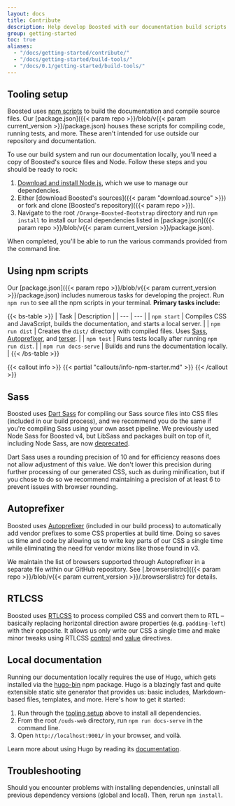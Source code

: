 ```yaml
---
layout: docs
title: Contribute
description: Help develop Boosted with our documentation build scripts and tests.
group: getting-started
toc: true
aliases:
  - "/docs/getting-started/contribute/"
  - "/docs/getting-started/build-tools/"
  - "/docs/0.1/getting-started/build-tools/"
---
```


## Tooling setup

Boosted uses [npm scripts](https://docs.npmjs.com/misc/scripts/) to build the documentation and compile source files. Our [package.json]({{< param repo >}}/blob/v{{< param current_version >}}/package.json) houses these scripts for compiling code, running tests, and more. These aren't intended for use outside our repository and documentation.

To use our build system and run our documentation locally, you'll need a copy of Boosted's source files and Node. Follow these steps and you should be ready to rock:

1. [Download and install Node.js](https://nodejs.org/en/download/), which we use to manage our dependencies.
2. Either [download Boosted's sources]({{< param "download.source" >}}) or fork and clone [Boosted's repository]({{< param repo >}}).
3. Navigate to the root `/Orange-Boosted-Bootstrap` directory and run `npm install` to install our local dependencies listed in [package.json]({{< param repo >}}/blob/v{{< param current_version >}}/package.json).

When completed, you'll be able to run the various commands provided from the command line.

## Using npm scripts

Our [package.json]({{< param repo >}}/blob/v{{< param current_version >}}/package.json) includes numerous tasks for developing the project. Run `npm run` to see all the npm scripts in your terminal. **Primary tasks include:**

{{< bs-table >}}
| Task | Description |
| --- | --- |
| `npm start` | Compiles CSS and JavaScript, builds the documentation, and starts a local server. |
| `npm run dist` | Creates the `dist/` directory with compiled files. Uses [Sass](https://sass-lang.com/), [Autoprefixer](https://github.com/postcss/autoprefixer), and [terser](https://github.com/terser/terser). |
| `npm test` | Runs tests locally after running `npm run dist`. |
| `npm run docs-serve` | Builds and runs the documentation locally. |
{{< /bs-table >}}

{{< callout info >}}
{{< partial "callouts/info-npm-starter.md" >}}
{{< /callout >}}

## Sass

Boosted uses [Dart Sass](https://sass-lang.com/dart-sass/) for compiling our Sass source files into CSS files (included in our build process), and we recommend you do the same if you're compiling Sass using your own asset pipeline. We previously used Node Sass for Boosted v4, but LibSass and packages built on top of it, including Node Sass, are now [deprecated](https://sass-lang.com/blog/libsass-is-deprecated/).

Dart Sass uses a rounding precision of 10 and for efficiency reasons does not allow adjustment of this value. We don't lower this precision during further processing of our generated CSS, such as during minification, but if you chose to do so we recommend maintaining a precision of at least 6 to prevent issues with browser rounding.

## Autoprefixer

Boosted uses [Autoprefixer](https://github.com/postcss/autoprefixer) (included in our build process) to automatically add vendor prefixes to some CSS properties at build time. Doing so saves us time and code by allowing us to write key parts of our CSS a single time while eliminating the need for vendor mixins like those found in v3.

We maintain the list of browsers supported through Autoprefixer in a separate file within our GitHub repository. See [.browserslistrc]({{< param repo >}}/blob/v{{< param current_version >}}/.browserslistrc) for details.

## RTLCSS

Boosted uses [RTLCSS](https://rtlcss.com/) to process compiled CSS and convert them to RTL – basically replacing horizontal direction aware properties (e.g. `padding-left`) with their opposite. It allows us only write our CSS a single time and make minor tweaks using RTLCSS [control](https://rtlcss.com/learn/usage-guide/control-directives/) and [value](https://rtlcss.com/learn/usage-guide/value-directives/) directives.

## Local documentation

Running our documentation locally requires the use of Hugo, which gets installed via the [hugo-bin](https://www.npmjs.com/package/hugo-bin) npm package. Hugo is a blazingly fast and quite extensible static site generator that provides us: basic includes, Markdown-based files, templates, and more. Here's how to get it started:

1. Run through the [tooling setup](#tooling-setup) above to install all dependencies.
2. From the root `/ouds-web` directory, run `npm run docs-serve` in the command line.
3. Open `http://localhost:9001/` in your browser, and voilà.

Learn more about using Hugo by reading its [documentation](https://gohugo.io/documentation/).

## Troubleshooting

Should you encounter problems with installing dependencies, uninstall all previous dependency versions (global and local). Then, rerun `npm install`.
